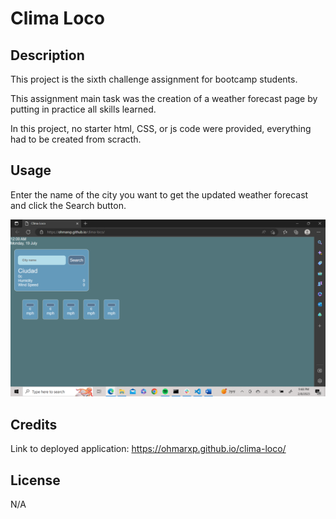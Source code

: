 # Clima Loco

## Description

This project is the sixth challenge assignment for bootcamp students. 

This assignment main task was the creation of a weather forecast page by putting in practice all skills learned.

In this project, no starter html, CSS, or js code were provided, everything had to be created from scracth.

## Usage
Enter the name of the city you want to get the updated weather forecast and click the Search button.

![Deployed webpage](assets/image/Deployed-page.png)

## Credits

Link to deployed application: https://ohmarxp.github.io/clima-loco/

## License

N/A


